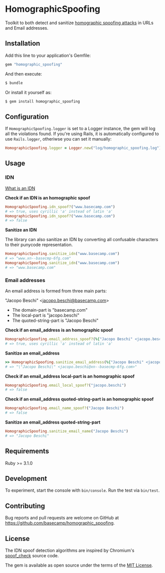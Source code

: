 # HomographicSpoofing

Toolkit to both detect and sanitize [homographic spoofing attacks](https://en.wikipedia.org/wiki/IDN_homograph_attack) in URLs and Email addresses.

## Installation

Add this line to your application's Gemfile:

```ruby
gem "homographic_spoofing"
```

And then execute:

```bash
$ bundle
```

Or install it yourself as:

```bash
$ gem install homographic_spoofing
```
## Configuration

If `HomographicSpoofing.logger` is set to a Logger instance, the gem will log all the violations found. If you're using Rails,
it is automatically configured to use `Rails.logger`, otheriwse you can set it manually:

```ruby
HomographicSpoofing.logger = Logger.new("log/homographic_spoofing.log")
```

## Usage

### IDN

[What is an IDN](https://en.wikipedia.org/wiki/Internationalized_domain_name)

**Check if an IDN is an homographic spoof**

```ruby
HomographicSpoofing.idn_spoof?("www.basecаmp.com")
# => true, uses cyrillic 'а' instead of latin 'a'
HomographicSpoofing.idn_spoof?("www.basecamp.com")
# => false
```

**Sanitize an IDN**

The library can also sanitize an IDN by converting all confusable characters to their punycode representation.

```ruby
HomographicSpoofing.sanitize_idn("www.basecаmp.com")
# => "www.xn--basecmp-6fg.com"
HomographicSpoofing.sanitize_idn("www.basecamp.com")
# => "www.basecamp.com"
```

### Email addresses

An email address is formed from three main parts:

"Jacopo Beschi" <<jacopo.beschi@basecamp.com>>

- The domain-part is "basecamp.com"
- The local-part is "jacopo.beschi"
- The quoted-string-part is "Jacopo Beschi"

**Check if an email_address is an homographic spoof**

```ruby
HomographicSpoofing.email_address_spoof?(%{"Jacopo Beschi" <jacopo.beschi@basecаmp.com>})
# => true, uses cyrillic 'а' instead of latin 'a'
```

**Sanitize an email_address**

```ruby
>> HomographicSpoofing.sanitize_email_address(%{"Jacopo Beschi" <jacopo.beschi@basecаmp.com>})
# => "\"Jacopo Beschi\" <jacopo.beschi@xn--basecmp-6fg.com>"
```

**Check if an email_address local-part is an homographic spoof**

```ruby
HomographicSpoofing.email_local_spoof?("jacopo.beschi")
# => false
```

**Check if an email_address quoted-string-part is an homographic spoof**

```ruby
HomographicSpoofing.email_name_spoof?("Jacopo Beschi")
# => false
```

**Sanitize an email_address quoted-string-part**

```ruby
HomographicSpoofing.sanitize_email_name("Jacopo Beschi")
# => "Jacopo Beschi"
```

## Requirements

Ruby >= 3.1.0

## Development

To experiment, start the console with `bin/console`.
Run the test via `bin/test`.

## Contributing

Bug reports and pull requests are welcome on GitHub at https://github.com/basecamp/homographic_spoofing.

## License

The IDN spoof detection algorithms are inspired by Chromium's [spoof_check](https://source.chromium.org/chromium/chromium/src/+/main:components/url_formatter/spoof_checks/) source code.

The gem is available as open source under the terms of the [MIT License](https://opensource.org/licenses/MIT).
